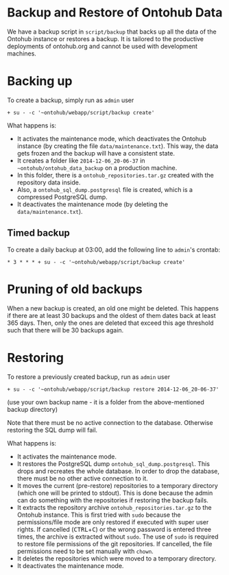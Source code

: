 # Backup and Restore of Ontohub Data

We have a backup script in `script/backup` that backs up all the data of the Ontohub instance or restores a backup.
It is tailored to the productive deployments of ontohub.org and cannot be used with development machines.

# Backing up
To create a backup, simply run as `admin` user
```shell
+ su - -c '~ontohub/webapp/script/backup create'
```

What happens is:
* It activates the maintenance mode, which deactivates the Ontohub instance (by creating the file `data/maintenance.txt`). This way, the data gets frozen and the backup will have a consistent state.
* It creates a folder like `2014-12-06_20-06-37` in `~ontohub/ontohub_data_backup` on a production machine.
* In this folder, there is a `ontohub_repositories.tar.gz` created with the repository data inside.
* Also, a `ontohub_sql_dump.postgresql` file is created, which is a compressed PostgreSQL dump.
* It deactivates the maintenance mode (by deleting the `data/maintenance.txt`).

## Timed backup

To create a daily backup at 03:00, add the following line to `admin`'s crontab:
```
* 3 * * * + su - -c '~ontohub/webapp/script/backup create'
```

# Pruning of old backups
When a new backup is created, an old one might be deleted.
This happens if there are at least 30 backups and the oldest of them dates back at least 365 days.
Then, only the ones are deleted that exceed this age threshold such that there will be 30 backups again.

# Restoring
To restore a previously created backup, run as `admin` user
```shell
+ su - -c '~ontohub/webapp/script/backup restore 2014-12-06_20-06-37'
```
(use your own backup name - it is a folder from the above-mentioned backup directory)

Note that there must be no active connection to the database.
Otherwise restoring the SQL dump will fail.

What happens is:
* It activates the maintenance mode.
* It restores the PostgreSQL dump `ontohub_sql_dump.postgresql`. This drops and recreates the whole database. In order to drop the database, there must be no other active connection to it.
* It moves the current (pre-restore) repositories to a temporary directory (which one will be printed to stdout). This is done because the admin can do something with the repositories if restoring the backup fails.
* It extracts the repository archive `ontohub_repositories.tar.gz` to the Ontohub instance. This is first tried with `sudo` because the permissions/file mode are only restored if executed with super user rights. If cancelled (<kbd>CTRL</kbd>+<kbd>C</kbd>) or the wrong password is entered three times, the archive is extracted without `sudo`.
The use of `sudo` is required to restore file permissions of the git repositories.
If cancelled, the file permissions need to be set manually with `chown`.
* It deletes the repositories which were moved to a temporary directory.
* It deactivates the maintenance mode.
